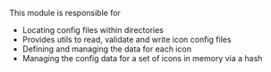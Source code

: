 This module is responsible for

* Locating config files within directories
* Provides utils to read, validate and write icon config files
* Defining and managing the data for each icon
* Managing the config data for a set of icons in memory via a hash
